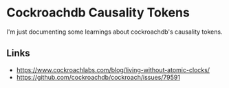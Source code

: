 # Cockroachdb Causality Tokens
I'm just documenting some learnings about cockroachdb's causality tokens.


## Links
- <https://www.cockroachlabs.com/blog/living-without-atomic-clocks/>
- <https://github.com/cockroachdb/cockroach/issues/79591>
